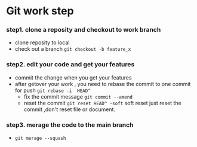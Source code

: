 

# Git work step



### step1.  clone a reposity and checkout to work branch

- clone reposity to local
- check out a branch `git checkout -b feature_x`

### step2. edit your code and get your features

- commit the change when you get your features
- after getover your work , you need to rebase the commit to one commit for push `git rebase -i  HEAD^` 
  - fix the commit message `git commit --amend`
  - reset the commit `git reset HEAD^ -soft` soft reset just reset the commit ,don't  reset file or document.

### step3. merage the code to the main branch

- `git merage --squash`









